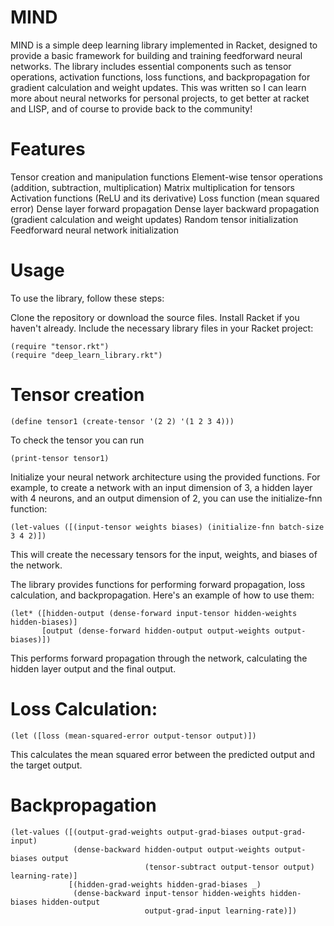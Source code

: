 # MIND

MIND is a simple deep learning library implemented in Racket, designed to provide a basic framework for building and training feedforward neural networks. The library includes essential components such as tensor operations, activation functions, loss functions, and backpropagation for gradient calculation and weight updates. This was written so I can learn more about neural networks for personal projects, to get better at racket and LISP, and of course to provide back to the community!

# Features

Tensor creation and manipulation functions
Element-wise tensor operations (addition, subtraction, multiplication)
Matrix multiplication for tensors
Activation functions (ReLU and its derivative)
Loss function (mean squared error)
Dense layer forward propagation
Dense layer backward propagation (gradient calculation and weight updates)
Random tensor initialization
Feedforward neural network initialization

# Usage
To use the library, follow these steps:

Clone the repository or download the source files.
Install Racket if you haven't already.
Include the necessary library files in your Racket project:
```
(require "tensor.rkt")
(require "deep_learn_library.rkt")
```

# Tensor creation
```
(define tensor1 (create-tensor '(2 2) '(1 2 3 4)))
```
To check the tensor you can run 

```
(print-tensor tensor1)
```

Initialize your neural network architecture using the provided functions. For example, to create a network with an input dimension of 3, a hidden layer with 4 neurons, and an output dimension of 2, you can use the initialize-fnn function:

```
(let-values ([(input-tensor weights biases) (initialize-fnn batch-size 3 4 2)])
```
This will create the necessary tensors for the input, weights, and biases of the network.

The library provides functions for performing forward propagation, loss calculation, and backpropagation. Here's an example of how to use them:

```
(let* ([hidden-output (dense-forward input-tensor hidden-weights hidden-biases)]
       [output (dense-forward hidden-output output-weights output-biases)])
```

This performs forward propagation through the network, calculating the hidden layer output and the final output.

# Loss Calculation: 

```
(let ([loss (mean-squared-error output-tensor output)])
```

This calculates the mean squared error between the predicted output and the target output.

# Backpropagation 

```
(let-values ([(output-grad-weights output-grad-biases output-grad-input)
              (dense-backward hidden-output output-weights output-biases output
                              (tensor-subtract output-tensor output) learning-rate)]
             [(hidden-grad-weights hidden-grad-biases _)
              (dense-backward input-tensor hidden-weights hidden-biases hidden-output
                              output-grad-input learning-rate)])
```
